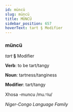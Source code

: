 ```yaml
---
id: müncü
slug: müncü
title: MÜNCÜ
sidebar_position: 657
hoverText: tart § Modifier
---
```


### müncü

*tart* **§** Modifier

**Verb**: to be tart/tangy

**Noun**: tartness/tanginess

**Modifier**: tart/tangy

Xhosa -muncu /mu.ᵑǀu/

*Niger-Congo Language Family*